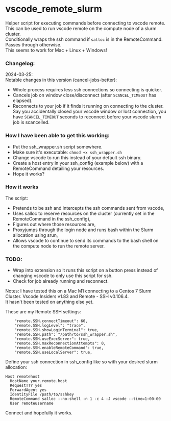 # vscode_remote_slurm
Helper script for executing commands before connecting to vscode remote. This can be used to run vscode remote on the compute node of a slurm cluster.  
Conditionally wraps the ssh command if `salloc` is in the RemoteCommand. Passes through otherwise.  
This seems to work for Mac + Linux + Windows!

### Changelog:
2024-03-25:  
Notable changes in this version (cancel-jobs-better):  
- Whole process requires less ssh connections so connecting is quicker.  
- Cancels job on window close/disconnect (after `SCANCEL_TIMEOUT` has elapsed).  
- Reconnects to your job if it finds it running on connecting to the cluster. Say you accidentally closed your vscode window or lost connection, you have `SCANCEL_TIMEOUT` seconds to reconnect before your vscode slurm job is scancelled.  
  
### How I have been able to get this working:  
- Put the ssh_wrapper.sh script somewhere.
- Make sure it's executable: `chmod +x ssh_wrapper.sh`
- Change vscode to run this instead of your default ssh binary.
- Create a host entry in your ssh_config (example below) with a RemoteCommand detailing your resources.
- Hope it works?

### How it works
The script:

- Pretends to be ssh and intercepts the ssh commands sent from vscode,
- Uses salloc to reserve resources on the cluster (currently set in the RemoteCommand in the ssh_config),
- Figures out where those resources are,
- Proxyjumps through the login node and runs bash within the Slurm allocation using srun,
- Allows vscode to continue to send its commands to the bash shell on the compute node to run the remote server.

### TODO:  
- Wrap into extension so it runs this script on a button press instead of changing vscode to only use this script for ssh.
- Check for job already running and reconnect.


Notes:
I have tested this on a Mac M1 connecting to a Centos 7 Slurm Cluster. Vscode Insiders v1.83 and Remote - SSH v0.106.4.  
It hasn't been tested on anything else yet.  

These are my Remote SSH settings:
```
    "remote.SSH.connectTimeout": 60,
    "remote.SSH.logLevel": "trace",
    "remote.SSH.showLoginTerminal": true,
    "remote.SSH.path": "/path/to/ssh_wrapper.sh",
    "remote.SSH.useExecServer": true,
    "remote.SSH.maxReconnectionAttempts": 0,
    "remote.SSH.enableRemoteCommand": true,
    "remote.SSH.useLocalServer": true,
```


Define your ssh connection in ssh_config like so with your desired slurm allocation:
```
Host remotehost
  HostName your.remote.host
  RequestTTY yes
  ForwardAgent yes
  IdentityFile /path/to/sshkey
  RemoteCommand salloc --no-shell -n 1 -c 4 -J vscode --time=1:00:00
  User remoteusername
```

Connect and hopefully it works.
